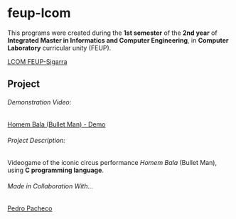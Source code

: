 # feup-lcom
 
This programs were created during the **1st semester** of the **2nd year** of **Integrated Master in Informatics and Computer Engineering**, in **Computer Laboratory** curricular unity (FEUP).

[LCOM FEUP-Sigarra](https://sigarra.up.pt/feup/pt/ucurr_geral.ficha_uc_view?pv_ocorrencia_id=272666 "Curricular Unity Homepage")

## Project

###### Demonstration Video: 

[Homem Bala (Bullet Man) - Demo](https://www.youtube.com/watch?v=jUC8PmbRgHo& "Youtube Video")

###### Project Description:

Videogame of the iconic circus performance *Homem Bala* (Bullet Man), using **C programming language**.

###### Made in Collaboration With...

[Pedro Pacheco](https://github.com/MrBlazix "Github Profile")
